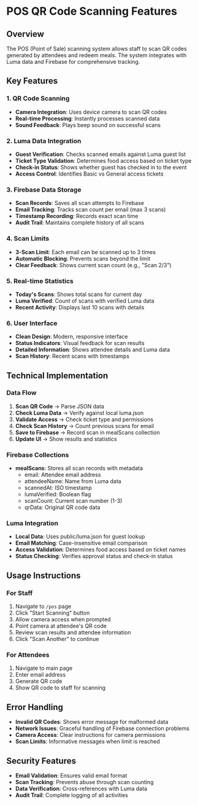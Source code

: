 # POS QR Code Scanning Features

## Overview

The POS (Point of Sale) scanning system allows staff to scan QR codes generated by attendees and redeem meals. The system integrates with Luma data and Firebase for comprehensive tracking.

## Key Features

### 1. QR Code Scanning

- **Camera Integration**: Uses device camera to scan QR codes
- **Real-time Processing**: Instantly processes scanned data
- **Sound Feedback**: Plays beep sound on successful scans

### 2. Luma Data Integration

- **Guest Verification**: Checks scanned emails against Luma guest list
- **Ticket Type Validation**: Determines food access based on ticket type
- **Check-in Status**: Shows whether guest has checked in to the event
- **Access Control**: Identifies Basic vs General access tickets

### 3. Firebase Data Storage

- **Scan Records**: Saves all scan attempts to Firebase
- **Email Tracking**: Tracks scan count per email (max 3 scans)
- **Timestamp Recording**: Records exact scan time
- **Audit Trail**: Maintains complete history of all scans

### 4. Scan Limits

- **3-Scan Limit**: Each email can be scanned up to 3 times
- **Automatic Blocking**: Prevents scans beyond the limit
- **Clear Feedback**: Shows current scan count (e.g., "Scan 2/3")

### 5. Real-time Statistics

- **Today's Scans**: Shows total scans for current day
- **Luma Verified**: Count of scans with verified Luma data
- **Recent Activity**: Displays last 10 scans with details

### 6. User Interface

- **Clean Design**: Modern, responsive interface
- **Status Indicators**: Visual feedback for scan results
- **Detailed Information**: Shows attendee details and Luma data
- **Scan History**: Recent scans with timestamps

## Technical Implementation

### Data Flow

1. **Scan QR Code** → Parse JSON data
2. **Check Luma Data** → Verify against local luma.json
3. **Validate Access** → Check ticket type and permissions
4. **Check Scan History** → Count previous scans for email
5. **Save to Firebase** → Record scan in mealScans collection
6. **Update UI** → Show results and statistics

### Firebase Collections

- **mealScans**: Stores all scan records with metadata
  - email: Attendee email address
  - attendeeName: Name from Luma data
  - scannedAt: ISO timestamp
  - lumaVerified: Boolean flag
  - scanCount: Current scan number (1-3)
  - qrData: Original QR code data

### Luma Integration

- **Local Data**: Uses public/luma.json for guest lookup
- **Email Matching**: Case-insensitive email comparison
- **Access Validation**: Determines food access based on ticket names
- **Status Checking**: Verifies approval status and check-in status

## Usage Instructions

### For Staff

1. Navigate to `/pos` page
2. Click "Start Scanning" button
3. Allow camera access when prompted
4. Point camera at attendee's QR code
5. Review scan results and attendee information
6. Click "Scan Another" to continue

### For Attendees

1. Navigate to main page
2. Enter email address
3. Generate QR code
4. Show QR code to staff for scanning

## Error Handling

- **Invalid QR Codes**: Shows error message for malformed data
- **Network Issues**: Graceful handling of Firebase connection problems
- **Camera Access**: Clear instructions for camera permissions
- **Scan Limits**: Informative messages when limit is reached

## Security Features

- **Email Validation**: Ensures valid email format
- **Scan Tracking**: Prevents abuse through scan counting
- **Data Verification**: Cross-references with Luma data
- **Audit Trail**: Complete logging of all activities

